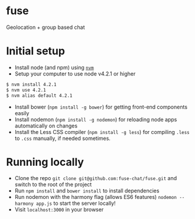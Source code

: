 # fuse

Geolocation + group based chat

# Initial setup

* Install node (and npm) using [`nvm`](https://github.com/creationix/nvm)
* Setup your computer to use node v4.2.1 or higher

````bash
$ nvm install 4.2.1
$ nvm use 4.2.1
$ nvm alias default 4.2.1
````

* Install bower (`npm install -g bower`) for getting front-end components easily
* Install nodemon (`npm install -g nodemon`) for reloading node apps automatically on changes
* Install the Less CSS compiler (`npm install -g less`) for compiling `.less` to `.css` manually, if needed sometimes.

# Running locally

* Clone the repo `git clone git@github.com:fuse-chat/fuse.git` and switch to the root of the project
* Run `npm install` and `bower install` to install dependencies
* Run nodemon with the harmony flag (allows ES6 features) `nodemon --harmony app.js` to start the server locally!
* Visit `localhost:3000` in your browser
